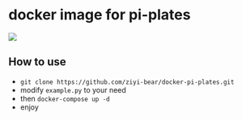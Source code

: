 # docker image for pi-plates

[<img src="https://i1.wp.com/pi-plates.com/wp-content/uploads/2014/08/3D-ppLogoII-xxX150.jpg?w=429&ssl=1">](https://pi-plates.com/)

## How to use
* `git clone https://github.com/ziyi-bear/docker-pi-plates.git`
* modify `example.py` to your need
* then `docker-compose up -d`
* enjoy
